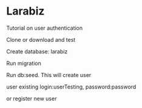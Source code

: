 <h1>Larabiz</h1>
<p>Tutorial on user authentication</p>
Clone or download and test
<p>Create database: larabiz</p>
<p>Run migration </p>
<p>Run db:seed. This will create user</p>
<p>user existing login:userTesting, password:password</p>
<p>or register new user</p>

